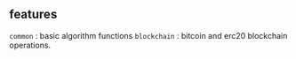 ## features

`common` :  basic algorithm functions
`blockchain`  :  bitcoin and erc20  blockchain operations.